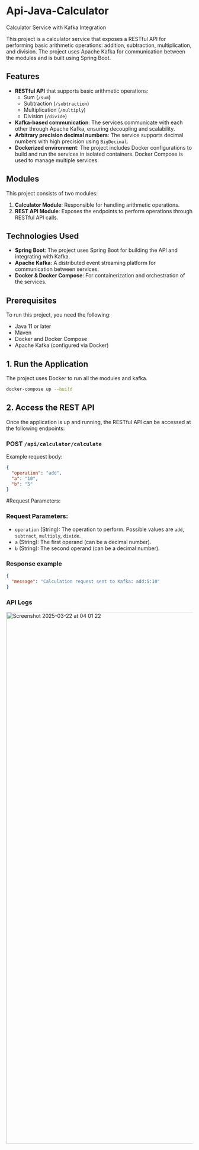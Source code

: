 # Api-Java-Calculator

Calculator Service with Kafka Integration

This project is a calculator service that exposes a RESTful API for performing basic arithmetic operations: addition, subtraction, multiplication, and division. The project uses Apache Kafka for communication between the modules and is built using Spring Boot.

## Features

- **RESTful API** that supports basic arithmetic operations:
  - Sum (`/sum`)
  - Subtraction (`/subtraction`)
  - Multiplication (`/multiply`)
  - Division (`/divide`)
- **Kafka-based communication**: The services communicate with each other through Apache Kafka, ensuring decoupling and scalability.
- **Arbitrary precision decimal numbers**: The service supports decimal numbers with high precision using `BigDecimal`.
- **Dockerized environment**: The project includes Docker configurations to build and run the services in isolated containers. Docker Compose is used to manage multiple services.

## Modules

This project consists of two modules:

1. **Calculator Module**: Responsible for handling arithmetic operations.
2. **REST API Module**: Exposes the endpoints to perform operations through RESTful API calls.

## Technologies Used

- **Spring Boot**: The project uses Spring Boot for building the API and integrating with Kafka.
- **Apache Kafka**: A distributed event streaming platform for communication between services.
- **Docker & Docker Compose**: For containerization and orchestration of the services.

## Prerequisites

To run this project, you need the following:

- Java 11 or later
- Maven
- Docker and Docker Compose
- Apache Kafka (configured via Docker)


## 1. Run the Application

The project uses Docker to run all the modules and kafka.

```bash
docker-compose up --build
```

## 2. Access the REST API

Once the application is up and running, the RESTful API can be accessed at the following endpoints:

### **POST `/api/calculator/calculate`**

Example request body:

```json
{
  "operation": "add",
  "a": "10",
  "b": "5"
}
```
#Request Parameters:

### Request Parameters:

- `operation` (String): The operation to perform. Possible values are `add`, `subtract`, `multiply`, `divide`.
- `a` (String): The first operand (can be a decimal number).
- `b` (String): The second operand (can be a decimal number).

### Response example

```json
{
  "message": "Calculation request sent to Kafka: add:5:10"
}
```
### API Logs

<img width="1433" alt="Screenshot 2025-03-22 at 04 01 22" src="https://github.com/user-attachments/assets/264a800b-fb88-410f-ba31-a324b2441e88" />

